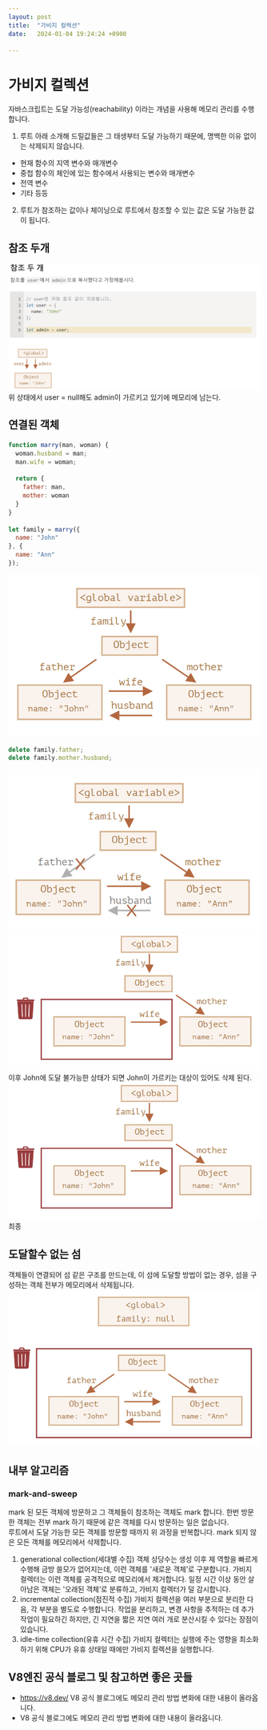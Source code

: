 ```yaml
---
layout: post
title:  "가비지 컬렉션"
date:   2024-01-04 19:24:24 +0900

---
```

# 가비지 컬렉션
자바스크립트는 도달 가능성(reachability) 이라는 개념을 사용해 메모리 관리를 수행합니다.

1. 루트
아래 소개해 드릴값들은 그 태생부터 도달 가능하기 때문에, 명백한 이유 없이는 삭제되지 않습니다.
- 현재 함수의 지역 변수와 매개변수
- 중첩 함수의 체인에 있는 함수에서 사용되는 변수와 매개변수
- 전역 변수
- 기타 등등
2. 루트가 참조하는 값이나 체이닝으로 루트에서 참조할 수 있는 값은 도달 가능한 값이 됩니다.

## 참조 두개
![images](../images/참조2개.jpg)
위 상태에서 user = null해도 admin이 가르키고 있기에 메모리에 남는다.

## 연결된 객체

```javascript
function marry(man, woman) {
  woman.husband = man;
  man.wife = woman;

  return {
    father: man,
    mother: woman
  }
}

let family = marry({
  name: "John"
}, {
  name: "Ann"
});
```
![images](../images/복잡한참조.jpg)

```javascript
delete family.father;
delete family.mother.husband;
```

![images](../images/복잡한참조2.jpg)
![images](../images/복잡한참조3.jpg)
이후 John에 도달 불가능한 상태가 되면 John이 가르키는 대상이 있어도 삭제 된다.
![images](../images/복잡한참조3.jpg)
최종

## 도달할수 없는 섬
객체들이 연결되어 섬 같은 구조를 만드는데, 이 섬에 도달할 방법이 없는 경우, 섬을 구성하는 객체 전부가 메모리에서 삭제됩니다.
![images](../images/떨어진섬.jpg)

## 내부 알고리즘

### mark-and-sweep
mark 된 모든 객체에 방문하고 그 객체들이 참조하는 객체도 mark 합니다. 한번 방문한 객체는 전부 mark 하기 때문에 같은 객체를 다시 방문하는 일은 없습니다.  
루트에서 도달 가능한 모든 객체를 방문할 때까지 위 과정을 반복합니다.
mark 되지 않은 모든 객체를 메모리에서 삭제합니다.
1. generational collection(세대별 수집) 
객체 상당수는 생성 이후 제 역할을 빠르게 수행해 금방 쓸모가 없어지는데, 이런 객체를 '새로운 객체’로 구분합니다. 가비지 컬렉터는 이런 객체를 공격적으로 메모리에서 제거합니다. 일정 시간 이상 동안 살아남은 객체는 '오래된 객체’로 분류하고, 가비지 컬렉터가 덜 감시합니다.
2. incremental collection(점진적 수집)
가비지 컬렉션을 여러 부분으로 분리한 다음, 각 부분을 별도로 수행합니다. 작업을 분리하고, 변경 사항을 추적하는 데 추가 작업이 필요하긴 하지만, 긴 지연을 짧은 지연 여러 개로 분산시킬 수 있다는 장점이 있습니다.
3. idle-time collection(유휴 시간 수집)
가비지 컬렉터는 실행에 주는 영향을 최소화하기 위해 CPU가 유휴 상태일 때에만 가비지 컬렉션을 실행합니다.

## V8엔진 공식 블로그 및 참고하면 좋은 곳들
- https://v8.dev/ V8 공식 블로그에도 메모리 관리 방법 변화에 대한 내용이 올라옵니다.
- V8 공식 블로그에도 메모리 관리 방법 변화에 대한 내용이 올라옵니다.

